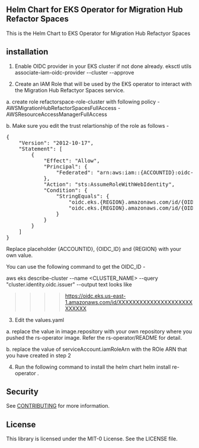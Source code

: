 ## Helm Chart for EKS Operator for Migration Hub Refactor Spaces

This is the Helm Chart to EKS Operator for Migration Hub Refactyor Spaces

## installation

1. Enable OIDC provider in your EKS cluster if not done already.
eksctl utils associate-iam-oidc-provider --cluster <cluster-name> --approve

2. Create an IAM Role that will be used by the EKS operator to interact with the Migration Hub Refactyor Spaces service.

a. create role refactorspace-role-cluster with following policy
    - AWSMigrationHubRefactorSpacesFullAccess 
    - AWSResourceAccessManagerFullAccess

b. Make sure you edit the trust relartionship of the role as follows - 
<pre>
{
    "Version": "2012-10-17",
    "Statement": [
        {
            "Effect": "Allow",
            "Principal": {
                "Federated": "arn:aws:iam::{ACCOUNTID}:oidc-provider/oidc.eks.{REGION}.amazonaws.com/id/{OIDC_ID}"
            },
            "Action": "sts:AssumeRoleWithWebIdentity",
            "Condition": {
                "StringEquals": {
                    "oidc.eks.{REGION}.amazonaws.com/id/{OIDC_ID}:sub": "system:serviceaccount:refactorspace-system:refactorspace-account",
                    "oidc.eks.{REGION}.amazonaws.com/id/{OIDC_ID}:aud": "sts.amazonaws.com"
                }
            }
        }
    ]
}
</pre>
Replace placeholder {ACCOUNTID}, {OIDC_ID} and {REGION} with your own value. 

You can use the following command to get the OIDC_ID - 

aws eks describe-cluster --name <CLUSTER_NAME> --query "cluster.identity.oidc.issuer" --output text looks like 
>>>> https://oidc.eks.us-east-1.amazonaws.com/id/XXXXXXXXXXXXXXXXXXXXXXXXXXX


3. Edit the values.yaml

a. replace the value in image.repository with your own repository where you pushed the rs-operator image. Refer the rs-operator/README for detail.

b. replace the value of serviceAccount.iamRoleArn with the ROle ARN that you have created in step 2

4. Run the following command to install the helm chart
helm install re-operator .

## Security

See [CONTRIBUTING](CONTRIBUTING.md#security-issue-notifications) for more information.

## License

This library is licensed under the MIT-0 License. See the LICENSE file.








